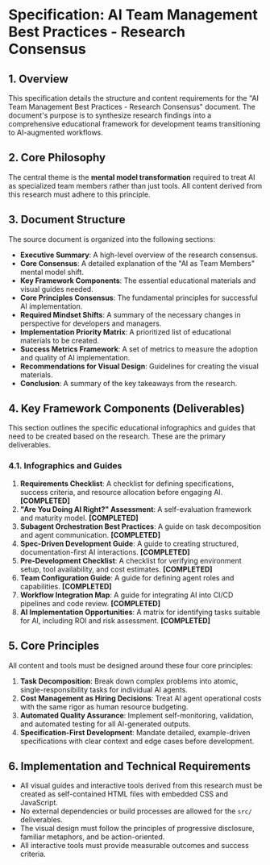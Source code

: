 # Specification: AI Team Management Best Practices - Research Consensus

## 1. Overview

This specification details the structure and content requirements for the "AI Team Management Best Practices - Research Consensus" document. The document's purpose is to synthesize research findings into a comprehensive educational framework for development teams transitioning to AI-augmented workflows.

## 2. Core Philosophy

The central theme is the **mental model transformation** required to treat AI as specialized team members rather than just tools. All content derived from this research must adhere to this principle.

## 3. Document Structure

The source document is organized into the following sections:

-   **Executive Summary**: A high-level overview of the research consensus.
-   **Core Consensus**: A detailed explanation of the "AI as Team Members" mental model shift.
-   **Key Framework Components**: The essential educational materials and visual guides needed.
-   **Core Principles Consensus**: The fundamental principles for successful AI implementation.
-   **Required Mindset Shifts**: A summary of the necessary changes in perspective for developers and managers.
-   **Implementation Priority Matrix**: A prioritized list of educational materials to be created.
-   **Success Metrics Framework**: A set of metrics to measure the adoption and quality of AI implementation.
-   **Recommendations for Visual Design**: Guidelines for creating the visual materials.
-   **Conclusion**: A summary of the key takeaways from the research.

## 4. Key Framework Components (Deliverables)

This section outlines the specific educational infographics and guides that need to be created based on the research. These are the primary deliverables.

### 4.1. Infographics and Guides

1.  **Requirements Checklist**: A checklist for defining specifications, success criteria, and resource allocation before engaging AI. **[COMPLETED]**
2.  **"Are You Doing AI Right?" Assessment**: A self-evaluation framework and maturity model. **[COMPLETED]**
3.  **Subagent Orchestration Best Practices**: A guide on task decomposition and agent communication. **[COMPLETED]**
4.  **Spec-Driven Development Guide**: A guide to creating structured, documentation-first AI interactions. **[COMPLETED]**
5.  **Pre-Development Checklist**: A checklist for verifying environment setup, tool availability, and cost estimates. **[COMPLETED]**
6.  **Team Configuration Guide**: A guide for defining agent roles and capabilities. **[COMPLETED]**
7.  **Workflow Integration Map**: A guide for integrating AI into CI/CD pipelines and code review. **[COMPLETED]**
8.  **AI Implementation Opportunities**: A matrix for identifying tasks suitable for AI, including ROI and risk assessment. **[COMPLETED]**

## 5. Core Principles

All content and tools must be designed around these four core principles:

1.  **Task Decomposition**: Break down complex problems into atomic, single-responsibility tasks for individual AI agents.
2.  **Cost Management as Hiring Decisions**: Treat AI agent operational costs with the same rigor as human resource budgeting.
3.  **Automated Quality Assurance**: Implement self-monitoring, validation, and automated testing for all AI-generated outputs.
4.  **Specification-First Development**: Mandate detailed, example-driven specifications with clear context and edge cases before development.

## 6. Implementation and Technical Requirements

-   All visual guides and interactive tools derived from this research must be created as self-contained HTML files with embedded CSS and JavaScript.
-   No external dependencies or build processes are allowed for the `src/` deliverables.
-   The visual design must follow the principles of progressive disclosure, familiar metaphors, and be action-oriented.
-   All interactive tools must provide measurable outcomes and success criteria.

